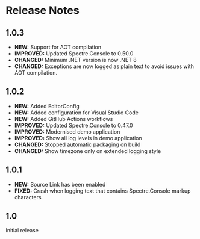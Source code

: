 Release Notes
=============

1.0.3
-----

* **NEW:** Support for AOT compilation
* **IMPROVED:** Updated Spectre.Console to 0.50.0
* **CHANGED:** Minimum .NET version is now .NET 8
* **CHANGED:** Exceptions are now logged as plain text to avoid issues with AOT compilation.

1.0.2
-----

* **NEW:** Added EditorConfig
* **NEW:** Added configuration for Visual Studio Code
* **NEW:** Added GitHub Actions workflows
* **IMPROVED:** Updated Spectre.Console to 0.47.0
* **IMPROVED:** Modernised demo application
* **IMPROVED:** Show all log levels in demo application
* **CHANGED:** Stopped automatic packaging on build
* **CHANGED:** Show timezone only on extended logging style

1.0.1
-----

* **NEW:** Source Link has been enabled
* **FIXED:** Crash when logging text that contains Spectre.Console markup characters

1.0
---

Initial release
